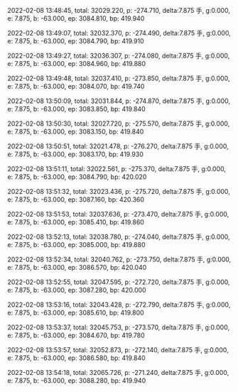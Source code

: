 2022-02-08 13:48:45, total: 32029.220, p: -274.710, delta:7.875 手, g:0.000, e: 7.875, b: -63.000, ep: 3084.810, bp: 419.940

2022-02-08 13:49:07, total: 32032.370, p: -274.490, delta:7.875 手, g:0.000, e: 7.875, b: -63.000, ep: 3084.790, bp: 419.910

2022-02-08 13:49:27, total: 32036.307, p: -274.080, delta:7.875 手, g:0.000, e: 7.875, b: -63.000, ep: 3084.960, bp: 419.880

2022-02-08 13:49:48, total: 32037.410, p: -273.850, delta:7.875 手, g:0.000, e: 7.875, b: -63.000, ep: 3084.070, bp: 419.740

2022-02-08 13:50:09, total: 32031.844, p: -274.870, delta:7.875 手, g:0.000, e: 7.875, b: -63.000, ep: 3083.850, bp: 419.840

2022-02-08 13:50:30, total: 32027.720, p: -275.570, delta:7.875 手, g:0.000, e: 7.875, b: -63.000, ep: 3083.150, bp: 419.840

2022-02-08 13:50:51, total: 32021.478, p: -276.270, delta:7.875 手, g:0.000, e: 7.875, b: -63.000, ep: 3083.170, bp: 419.930

2022-02-08 13:51:11, total: 32022.561, p: -275.370, delta:7.875 手, g:0.000, e: 7.875, b: -63.000, ep: 3084.790, bp: 420.020

2022-02-08 13:51:32, total: 32023.436, p: -275.720, delta:7.875 手, g:0.000, e: 7.875, b: -63.000, ep: 3087.160, bp: 420.360

2022-02-08 13:51:53, total: 32037.636, p: -273.470, delta:7.875 手, g:0.000, e: 7.875, b: -63.000, ep: 3085.410, bp: 419.860

2022-02-08 13:52:13, total: 32038.780, p: -274.040, delta:7.875 手, g:0.000, e: 7.875, b: -63.000, ep: 3085.000, bp: 419.880

2022-02-08 13:52:34, total: 32040.762, p: -273.750, delta:7.875 手, g:0.000, e: 7.875, b: -63.000, ep: 3086.570, bp: 420.040

2022-02-08 13:52:55, total: 32047.595, p: -272.720, delta:7.875 手, g:0.000, e: 7.875, b: -63.000, ep: 3087.280, bp: 420.000

2022-02-08 13:53:16, total: 32043.428, p: -272.790, delta:7.875 手, g:0.000, e: 7.875, b: -63.000, ep: 3085.610, bp: 419.800

2022-02-08 13:53:37, total: 32045.753, p: -273.570, delta:7.875 手, g:0.000, e: 7.875, b: -63.000, ep: 3084.670, bp: 419.780

2022-02-08 13:53:57, total: 32052.873, p: -272.140, delta:7.875 手, g:0.000, e: 7.875, b: -63.000, ep: 3086.580, bp: 419.840

2022-02-08 13:54:18, total: 32065.726, p: -271.240, delta:7.875 手, g:0.000, e: 7.875, b: -63.000, ep: 3088.280, bp: 419.940